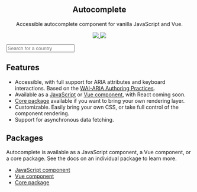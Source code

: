 <h2 align="center">
  Autocomplete
</h2>

<p align="center">
  Accessible autocomplete component for vanilla JavaScript and Vue.
</p>

<p align="center">
  <a class="badge" href="https://www.npmjs.com/package/@trevoreyre/autocomplete">
    <img src="https://img.shields.io/npm/v/@trevoreyre/autocomplete.svg?style=flat">
  </a>
  <a class="badge" href="https://github.com/trevoreyre/autocomplete/blob/master/LICENSE">
    <img src="https://img.shields.io/github/license/trevoreyre/autocomplete.svg?style=flat">
  </a>
</p>

<div id='autocomplete-demo' class='autocomplete'>
  <input class='autocomplete-input' placeholder='Search for a country' aria-label='Search for a country'>
  <ul class='autocomplete-result-list'></ul>
</div>

## Features

- Accessible, with full support for ARIA attributes and keyboard interactions. Based on the [WAI-ARIA Authoring Practices](https://www.w3.org/TR/wai-aria-practices-1.1/#combobox).
- Available as a [JavaScript][javascript-component] or [Vue component][vue-component], with React coming soon.
- [Core package][core-package] available if you want to bring your own rendering layer.
- Customizable. Easily bring your own CSS, or take full control of the component rendering.
- Support for asynchronous data fetching.

## Packages

Autocomplete is available as a JavaScript component, a Vue component, or a core package. See the docs on an individual package to learn more.

- [JavaScript component][javascript-component]
- [Vue component][vue-component]
- [Core package][core-package]

[version-badge]: https://img.shields.io/npm/v/@trevoreyre/autocomplete.svg?style=flat-square
[package]: https://www.npmjs.com/package/@trevoreyre/autocomplete
[license-badge]: https://img.shields.io/npm/l/@trevoreyre/autocomplete.svg?style=flat-square
[license]: https://github.com/trevoreyre/autocomplete/blob/master/LICENSE
[autocomplete-image]: autocomplete.png
[javascript-component]: javascript-component.md
[vue-component]: vue-component.md
[core-package]: core-package.md

<script>
new Autocomplete('#autocomplete-demo', {
  search: input => {
    if (input.length === 0) { return [] }
    return countries.filter(country =>
      country.toLowerCase().startsWith(input.toLowerCase())
    )
  }
})
</script>
